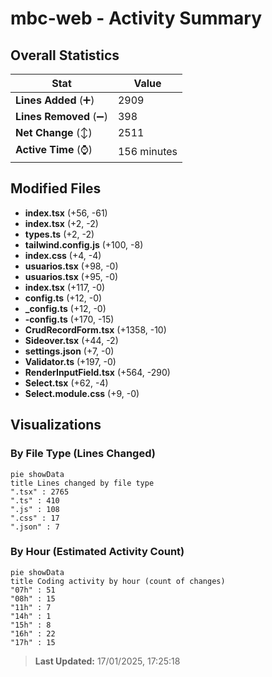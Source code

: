# mbc-web - Activity Summary 

## Overall Statistics

| Stat                   | Value                                                             |
| ---------------------- | ----------------------------------------------------------------- |
| **Lines Added** (➕)   | 2909                                          |
| **Lines Removed** (➖) | 398                                        |
| **Net Change** (↕)    | 2511                |
| **Active Time** (⌚)   | 156 minutes |


## Modified Files
- **index.tsx** (+56, -61)
- **index.tsx** (+2, -2)
- **types.ts** (+2, -2)
- **tailwind.config.js** (+100, -8)
- **index.css** (+4, -4)
- **usuarios.tsx** (+98, -0)
- **usuarios.tsx** (+95, -0)
- **index.tsx** (+117, -0)
- **config.ts** (+12, -0)
- **_config.ts** (+12, -0)
- **-config.ts** (+170, -15)
- **CrudRecordForm.tsx** (+1358, -10)
- **Sideover.tsx** (+44, -2)
- **settings.json** (+7, -0)
- **Validator.ts** (+197, -0)
- **RenderInputField.tsx** (+564, -290)
- **Select.tsx** (+62, -4)
- **Select.module.css** (+9, -0)

## Visualizations

### By File Type (Lines Changed)

```mermaid
pie showData
title Lines changed by file type
".tsx" : 2765
".ts" : 410
".js" : 108
".css" : 17
".json" : 7
```

### By Hour (Estimated Activity Count)

```mermaid
pie showData
title Coding activity by hour (count of changes)
"07h" : 51
"08h" : 15
"11h" : 7
"14h" : 1
"15h" : 8
"16h" : 22
"17h" : 15
```


> **Last Updated:** 17/01/2025, 17:25:18